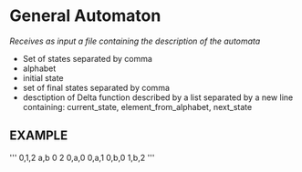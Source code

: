 # General Automaton
*Receives as input a file containing the description of the automata*

* Set of states separated by comma
* alphabet
* initial state
*  set of final states separated by comma
* desctiption of Delta function
    described by a list separated by a new line containing: 
        current_state, element_from_alphabet, next_state
    
## EXAMPLE
'''
0,1,2
a,b
0
2
0,a,0
0,a,1
0,b,0
1,b,2
'''
